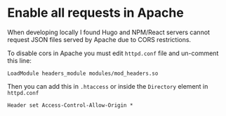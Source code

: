 # Enable all requests in Apache

When developing locally I found Hugo and NPM/React servers cannot request JSON files served by Apache due to CORS restrictions.

To disable cors in Apache you must edit `httpd.conf` file and un-comment this line:

```
LoadModule headers_module modules/mod_headers.so
```

Then you can add this in `.htaccess` or inside the `Directory` element in `httpd.conf`

```
Header set Access-Control-Allow-Origin *
```

